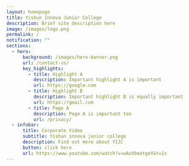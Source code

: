 ```yaml
---
layout: homepage
title: Yishun Innova Junior College
description: Brief site description here
image: /images/logo.png
permalink: /
notification: ""
sections:
  - hero:
      background: /images/hero-banner.png
      url: /contact-us/
      key_highlights:
        - title: Highlight A
          description: Important highlight A is important
          url: https://google.com
        - title: Highlight B
          description: Important highlight B is equally important
          url: https://gmail.com
        - title: Page A
          description: Page A is important too
          url: /privacy/
  - infobar:
      title: Corporate Video
      subtitle: Yishun innova junior college
      description: Find out more about YIJC
      button: click here
      url: https://www.youtube.com/watch?v=oAxVbeatgeY&t=1s
---
```

